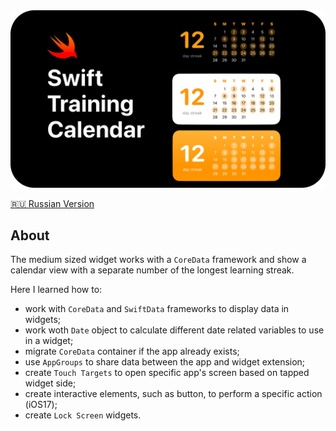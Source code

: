 <img width="1000" src="https://raw.githubusercontent.com/artexhibit/SeanAllenWidgetKit/main/Resources/cal.jpg">

[🇷🇺 Russian Version](./Resources/README-CALRUS.md)

## About

The medium sized widget works with a `CoreData` framework and show a calendar view with a separate number of the longest learning streak.

Here I learned how to:

-   work with `CoreData` and `SwiftData` frameworks to display data in widgets;
-   work woth `Date` object to calculate different date related variables to use in a widget;
-   migrate `CoreData` container if the app already exists;
-   use `AppGroups` to share data between the app and widget extension;
-   create `Touch Targets` to open specific app's screen based on tapped widget side;
-   create interactive elements, such as button, to perform a specific action (iOS17);
-   create `Lock Screen` widgets.
